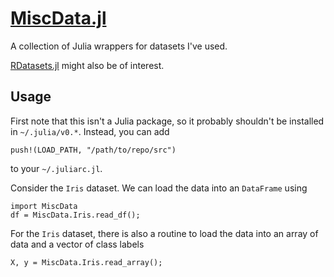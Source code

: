 # [MiscData.jl](https://github.com/jamesfolberth/MiscData.jl)

A collection of Julia wrappers for datasets I've used.

[RDatasets.jl](https://github.com/johnmyleswhite/RDatasets.jl) might also be of interest.

## Usage
First note that this isn't a Julia package, so it probably shouldn't be installed in `~/.julia/v0.*`.  Instead, you can add
```
push!(LOAD_PATH, "/path/to/repo/src")
```
to your `~/.juliarc.jl`.

Consider the `Iris` dataset.  We can load the data into an `DataFrame` using
```
import MiscData
df = MiscData.Iris.read_df();
```
For the `Iris` dataset, there is also a routine to load the data into an array of data and a vector of class labels

```
X, y = MiscData.Iris.read_array();
```
